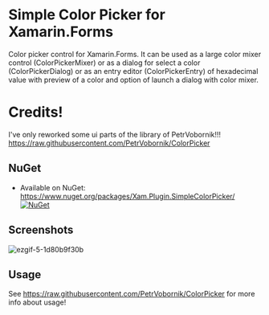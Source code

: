 # Simple Color Picker for Xamarin.Forms 
Color picker control for Xamarin.Forms. It can be used as a large color mixer control (ColorPickerMixer) or as a dialog for select a color (ColorPickerDialog) or as an entry editor (ColorPickerEntry) of hexadecimal value with preview of a color and option of launch a dialog with color mixer.

# Credits! 
I've only reworked some ui parts of the library of PetrVobornik!!!
https://raw.githubusercontent.com/PetrVobornik/ColorPicker

## NuGet
* Available on NuGet: https://www.nuget.org/packages/Xam.Plugin.SimpleColorPicker/ [![NuGet](https://img.shields.io/nuget/v/Amporis.Xamarin.Forms.ColorPicker.svg?label=NuGet)](https://www.nuget.org/packages/Amporis.Xamarin.Forms.ColorPicker/)

## Screenshots
![ezgif-5-1d80b9f30b](https://user-images.githubusercontent.com/14561640/45029185-2635e400-b048-11e8-8ebd-d8aa192ea1d9.gif)


## Usage
See https://raw.githubusercontent.com/PetrVobornik/ColorPicker for more info about usage!
